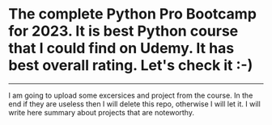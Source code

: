 # The complete Python Pro Bootcamp for 2023. It is best Python course that I could find on Udemy. It has best overall rating. Let's check it :-)
***

I am going to upload some excersices and project from the course. In the end if they are useless then I will delete this repo, otherwise I will let it. I will write here summary about projects that are noteworthy.